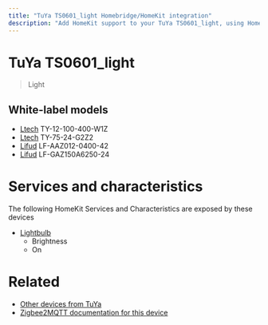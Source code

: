 ```yaml
---
title: "TuYa TS0601_light Homebridge/HomeKit integration"
description: "Add HomeKit support to your TuYa TS0601_light, using Homebridge, Zigbee2MQTT and homebridge-z2m."
---
```

<!---
This file has been GENERATED using src/docgen/docgen.ts
DO NOT EDIT THIS FILE MANUALLY!
-->
# TuYa TS0601_light
> Light


## White-label models
* [Ltech](../index.md#ltech) TY-12-100-400-W1Z
* [Ltech](../index.md#ltech) TY-75-24-G2Z2
* [Lifud](../index.md#lifud) LF-AAZ012-0400-42
* [Lifud](../index.md#lifud) LF-GAZ150A6250-24

# Services and characteristics
The following HomeKit Services and Characteristics are exposed by
these devices

* [Lightbulb](../../light.md)
  * Brightness
  * On


# Related
* [Other devices from TuYa](../index.md#tuya)
* [Zigbee2MQTT documentation for this device](https://www.zigbee2mqtt.io/devices/TS0601_light.html)
